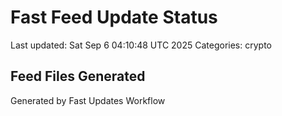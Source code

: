 # Fast Feed Update Status
Last updated: Sat Sep  6 04:10:48 UTC 2025
Categories: crypto

## Feed Files Generated

Generated by Fast Updates Workflow
